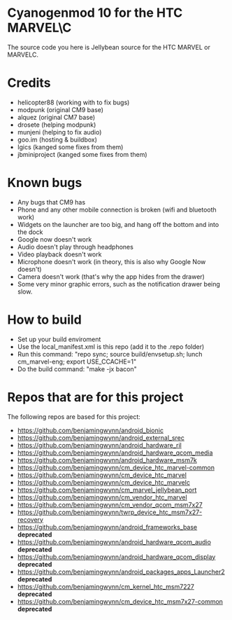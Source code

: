 Cyanogenmod 10 for the HTC MARVEL\C
==============================

The source code you here is Jellybean source for the HTC MARVEL or MARVELC.

Credits
==============================

- helicopter88 (working with to fix bugs)
- modpunk (original CM9 base)
- alquez (original CM7 base)
- drosete (helping modpunk)
- munjeni (helping to fix audio)
- goo.im (hosting & buildbox)
- lgics (kanged some fixes from them)
- jbminiproject (kanged some fixes from them)

Known bugs
==============================

- Any bugs that CM9 has
- Phone and any other mobile connection is broken (wifi and bluetooth work)
- Widgets on the launcher are too big, and hang off the bottom and into the dock
- Google now doesn't work
- Audio doesn't play through headphones
- Video playback doesn't work
- Microphone doesn't work (in theory, this is also why Google Now doesn't)
- Camera doesn't work (that's why the app hides from the drawer)
- Some very minor graphic errors, such as the notification drawer being slow.

How to build
==============================

- Set up your build enviroment
- Use the local_manifest.xml is this repo (add it to the .repo folder) 
- Run this command: "repo sync; source build/envsetup.sh; lunch cm_marvel-eng; export USE_CCACHE=1"
- Do the build command: "make -jx bacon"

Repos that are for this project
===============================

The following repos are based for this project:

- https://github.com/benjamingwynn/android_bionic
- https://github.com/benjamingwynn/android_external_srec
- https://github.com/benjamingwynn/android_hardware_ril
- https://github.com/benjamingwynn/android_hardware_qcom_media
- https://github.com/benjamingwynn/android_hardware_msm7k 
- https://github.com/benjamingwynn/cm_device_htc_marvel-common
- https://github.com/benjamingwynn/cm_device_htc_marvel
- https://github.com/benjamingwynn/cm_device_htc_marvelc
- https://github.com/benjamingwynn/cm_marvel_jellybean_port
- https://github.com/benjamingwynn/cm_vendor_htc_marvel
- https://github.com/benjamingwynn/cm_vendor_qcom_msm7x27
- https://github.com/benjamingwynn/twrp_device_htc_msm7x27-recovery
- https://github.com/benjamingwynn/android_frameworks_base **deprecated**
- https://github.com/benjamingwynn/android_hardware_qcom_audio **deprecated**
- https://github.com/benjamingwynn/android_hardware_qcom_display **deprecated**
- https://github.com/benjamingwynn/android_packages_apps_Launcher2 **deprecated**
- https://github.com/benjamingwynn/cm_kernel_htc_msm7227 **deprecated**
- https://github.com/benjamingwynn/cm_device_htc_msm7x27-common **deprecated**